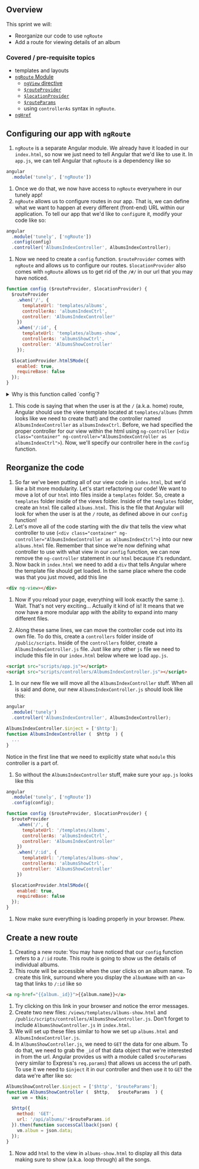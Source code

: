 ## Overview

This sprint we will:

* Reorganize our code to use `ngRoute`
* Add a route for viewing details of an album

### Covered / pre-requisite topics
* templates and layouts
* [`ngRoute` Module](https://docs.angularjs.org/api/ngRoute)
    - [`ngView` directive](https://docs.angularjs.org/api/ngRoute/directive/ngView)
    - [`$routeProvider`](https://docs.angularjs.org/api/ngRoute/provider/$routeProvider)
    - [`$locationProvider`](https://docs.angularjs.org/api/ng/provider/$locationProvider)
    - [`$routeParams`](https://docs.angularjs.org/api/ngRoute/service/$routeParams)
    - using `controllerAs` syntax in `ngRoute`.
 * [`ngHref`](https://docs.angularjs.org/api/ng/directive/ngHref)


## Configuring our app with `ngRoute`
1. `ngRoute` is a separate Angular module. We already have it loaded in our `index.html`, so now we just need to tell Angular that we'd like to use it. In `app.js`, we can tell Angular that `ngRoute` is a dependency like so

  ```js
  angular
    .module('tunely', ['ngRoute'])
  ```
1. Once we do that, we now have access to `ngRoute` everywhere in our tunely app!
1. `ngRoute` allows us to configure routes in our app. That is, we can define what we want to happen at every different (front-end) URL within our application. To tell our app that we'd like to `config`ure it, modify your code like so:

  ```js
  angular
    .module('tunely', ['ngRoute'])
    .config(config)
    .controller('AlbumsIndexController', AlbumsIndexController);
  ```
1. Now we need to create a `config` function. `$routeProvider` comes with `ngRoute` and allows us to configure our routes. `$locationProvider` also comes with `ngRoute` allows us to get rid of the `/#/` in our url that you may have noticed.

  ```js
  function config ($routeProvider, $locationProvider) {
    $routeProvider
      .when('/', {
        templateUrl: 'templates/albums',
        controllerAs: 'albumsIndexCtrl',
        controller: 'AlbumsIndexController'
      })
      .when('/:id', {
        templateUrl: 'templates/albums-show',
        controllerAs: 'albumsShowCtrl',
        controller: 'AlbumsShowController'
      });

    $locationProvider.html5Mode({
      enabled: true,
      requireBase: false
    });
  }
  ```
  <details><summary>Why is this function called `config`?</summary>
  We passed our `config` function to angular at `.config(config)`.  We could have called this something else, but it's customary to just call it `config` because it configures our app.
  </details>


1. This code is saying that when the user is at the `/` (a.k.a. home) route, Angular should use the view template located at `templates/albums` (hmm looks like we need to create that!) and the controller named `AlbumsIndexController` as `albumsIndexCtrl`. Before, we had specified the proper controller for our view within the html using `ng-controller` (`<div class="container" ng-controller="AlbumsIndexController as albumsIndexCtrl">`). Now, we'll specify our controller  here in the `config` function.

## Reorganize the code
1. So far we've been putting all of our view code in `index.html`, but we'd like a bit more modularity. Let's start refactoring our code! We want to move a lot of our `html` into files inside a `templates` folder. So, create a `templates` folder inside of the views folder. Inside of the `templates` folder, create an `html` file called `albums.html`. This is the file that Angular will look for when the user is at the `/` route, as defined above in our `config` function!
1. Let's move all of the code starting with the div that tells the view what controller to use (`<div class="container" ng-controller="AlbumsIndexController as albumsIndexCtrl">`) into our new `albums.html` file. Remember that since we're now defining what controller to use with what view in our `config` function, we can now remove the `ng-controller` statement in our `html` because it's redundant.
1. Now back in `index.html` we need to add a `div` that tells Angular where the template file should get loaded. In the same place where the code was that you just moved, add this line

  ```html
  <div ng-view></div>
  ```
1. Now if you reload your page, everything will look exactly the same :). Wait. That's not very exciting... Actually it kind of is! It means that we now have a more modular app with the ability to expand into many different files.

1. Along these same lines, we can move the controller code out into its own file. To do this, create a `controllers` folder inside of `/public/scripts`. Inside of the `controllers` folder, create a `AlbumsIndexController.js` file. Just like any other `js` file we need to include this file in our `index.html` below where we load `app.js`.

  ```html
  <script src="scripts/app.js"></script>
  <script src="scripts/controllers/AlbumsIndexController.js"></script>
  ```
1. In our new file we will move all the `AlbumsIndexController` stuff. When all is said and done, our new `AlbumsIndexController.js` should look like this:

  ```js
  angular
    .module('tunely')
    .controller('AlbumsIndexController', AlbumsIndexController);

  AlbumsIndexController.$inject = ['$http'];
  function AlbumsIndexController (  $http  ) {
    ...
  }
  ```
Notice in the first line that we need to explicitly state what `module` this controller is a part of.
1. So without the `AlbumsIndexController` stuff, make sure your `app.js` looks like this

  ```js
  angular
    .module('tunely', ['ngRoute'])
    .config(config);

  function config ($routeProvider, $locationProvider) {
    $routeProvider
      .when('/', {
        templateUrl: '/templates/albums',
        controllerAs: 'albumsIndexCtrl',
        controller: 'AlbumsIndexController'
      })
      .when('/:id', {
        templateUrl: '/templates/albums-show',
        controllerAs: 'albumsShowCtrl',
        controller: 'AlbumsShowController'
      })

    $locationProvider.html5Mode({
      enabled: true,
      requireBase: false
    });
  }
  ```
1. Now make sure everything is loading properly in your browser. Phew.

## Create a new route
1. Creating a new route: You may have noticed that our `config` function refers to a `/:id` route. This route is going to show us the details of individual albums.
1. This route will be accessible when the user clicks on an album name. To create this link, surround where you display the `albumName` with an `<a>` tag that links to `/:id` like so

  ```html
  <a ng-href="{{album._id}}">{{album.name}}</a>
  ```
1. Try clicking on this link in your browser and notice the error messages.
1. Create two new files: `/views/templates/albums-show.html` and `/public/scripts/controllers/AlbumsShowController.js`. Don't forget to include `AlbumsShowController.js` in `index.html`.
1. We will set up these files similar to how we set up `albums.html` and `AlbumsIndexController.js`.
1. In `AlbumsShowController.js`, we need to `GET` the data for one album. To do that, we need to grab the `_id` of that data object that we're interested in from the url. Angular provides us with a module called `$routeParams` (very similar to Express's `req.params`) that allows us access the url path. To use it we need to `$inject` it in our controller and then use it to `GET` the data we're after like so:

  ```js
  AlbumsShowController.$inject = ['$http', '$routeParams'];
  function AlbumsShowController (  $http,   $routeParams  ) {
    var vm = this;

    $http({
      method: 'GET',
      url: '/api/albums/'+$routeParams.id
    }).then(function successCallback(json) {
      vm.album = json.data;
    });
  }
  ```

1. Now add `html` to the view in `albums-show.html` to display all this data making sure to show (a.k.a. loop through) all the songs.

